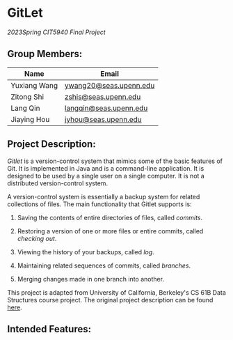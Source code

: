 # GitLet

*2023Spring CIT5940 Final Project*

## Group Members:

| Name  | Email |
| ------------- | ------------- |
| Yuxiang Wang  | ywang20@seas.upenn.edu  |
| Zitong Shi  | zshis@seas.upenn.edu  |
| Lang Qin  | langqin@seas.upenn.edu  |
| Jiaying Hou  | jyhou@seas.upenn.edu  |

## Project Description:  

*Gitlet* is a version-control system that mimics some of the basic features of Git. It is implemented in Java and is a command-line application. It is designed to be used by a single user on a single computer. It is not a distributed version-control system.

A version-control system is essentially a backup system for related collections of files. The main functionality that Gitlet supports is:

1. Saving the contents of entire directories of files, called *commits*.

2. Restoring a version of one or more files or entire commits, called *checking out*.

3. Viewing the history of your backups, called *log*.

4. Maintaining related sequences of commits, called *branches*.

5. Merging changes made in one branch into another.

This project is adapted from University of California, Berkeley's CS 61B Data Structures course project. The original project description can be found [here](https://cs61bl.org/su20/projects/gitlet/#acknowledgments).

## Intended Features:

